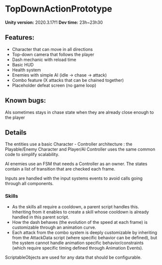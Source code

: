 # TopDownActionPrototype

**Unity version:** 2020.3.17f1
**Dev time:** 23h~23h30

## Features:
- Character that can move in all directions
- Top-down camera that follows the player
- Dash mechanic with reload time
- Basic HUD
- Health system
- Enemies with simple AI (idle -> chase -> attack)
- Combo feature (X attacks that can be chained together)
- Placeholder defeat screen (no game loop)

## Known bugs:
AIs sometimes stays in chase state when they are already close enough to the player

## Details
The entities use a basic Character - Controller architecture : the Playable/Enemy Character and Player/AI Controller uses the same common code to simplify scalability.

AI enemies use an FSM that needs a Controller as an owner.
The states contain a list of transition that are checked each frame.

Inputs are handled with the input systems events to avoid calls going through all components.

### Skills
- As the skills all require a cooldown, a parent script handles this. Inheriting from it enables to create a skill whose cooldown is already handled in this parent script.
- How the dash behaves (the evolution of the speed at each frame) is customizable through an animation curve.
- Each attack from the combo system is deeply customizable by inheriting from the AttackData script (where specific behavior can be defined), but the system cannot handle animation specific behavior/constraints (which require specific timing defined through Animation Events).

ScriptableObjects are used for any data that should be configurable.